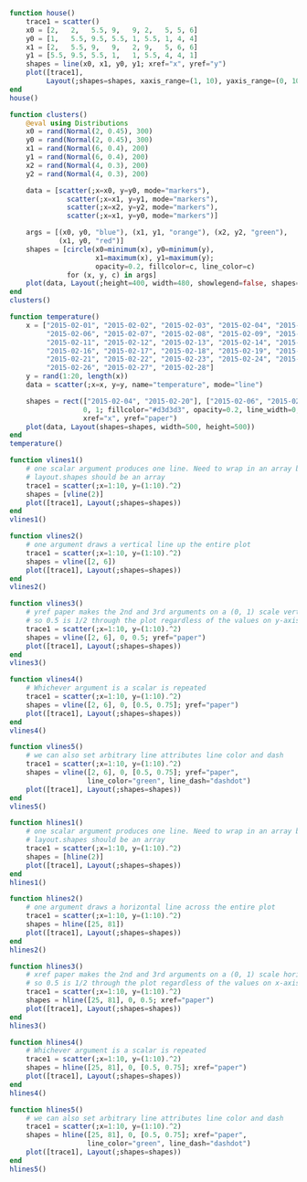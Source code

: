 ```julia
function house()
    trace1 = scatter()
    x0 = [2,   2,   5.5, 9,   9, 2,   5, 5, 6]
    y0 = [1,   5.5, 9.5, 5.5, 1, 5.5, 1, 4, 4]
    x1 = [2,   5.5, 9,   9,   2, 9,   5, 6, 6]
    y1 = [5.5, 9.5, 5.5, 1,   1, 5.5, 4, 4, 1]
    shapes = line(x0, x1, y0, y1; xref="x", yref="y")
    plot([trace1],
         Layout(;shapes=shapes, xaxis_range=(1, 10), yaxis_range=(0, 10)))
end
house()
```


<div id="f701015b-0644-463d-b934-a4685a02ba93"></div>

<script>
   thediv = document.getElementById('f701015b-0644-463d-b934-a4685a02ba93');
var data = [{}]
var layout = {"yaxis":{"range":[0,10]},"xaxis":{"range":[1,10]},"margin":{"r":50,"l":50,"b":50,"t":60},"shapes":[{"type":"line","x0":2.0,"x1":2.0,"y0":1.0,"xref":"x","y1":5.5,"yref":"y"},{"type":"line","x0":2.0,"x1":5.5,"y0":5.5,"xref":"x","y1":9.5,"yref":"y"},{"type":"line","x0":5.5,"x1":9.0,"y0":9.5,"xref":"x","y1":5.5,"yref":"y"},{"type":"line","x0":9.0,"x1":9.0,"y0":5.5,"xref":"x","y1":1.0,"yref":"y"},{"type":"line","x0":9.0,"x1":2.0,"y0":1.0,"xref":"x","y1":1.0,"yref":"y"},{"type":"line","x0":2.0,"x1":9.0,"y0":5.5,"xref":"x","y1":5.5,"yref":"y"},{"type":"line","x0":5.0,"x1":5.0,"y0":1.0,"xref":"x","y1":4.0,"yref":"y"},{"type":"line","x0":5.0,"x1":6.0,"y0":4.0,"xref":"x","y1":4.0,"yref":"y"},{"type":"line","x0":6.0,"x1":6.0,"y0":4.0,"xref":"x","y1":1.0,"yref":"y"}]}

Plotly.plot(thediv, data,  layout, {showLink: false});

 </script>



```julia
function clusters()
    @eval using Distributions
    x0 = rand(Normal(2, 0.45), 300)
    y0 = rand(Normal(2, 0.45), 300)
    x1 = rand(Normal(6, 0.4), 200)
    y1 = rand(Normal(6, 0.4), 200)
    x2 = rand(Normal(4, 0.3), 200)
    y2 = rand(Normal(4, 0.3), 200)

    data = [scatter(;x=x0, y=y0, mode="markers"),
              scatter(;x=x1, y=y1, mode="markers"),
              scatter(;x=x2, y=y2, mode="markers"),
              scatter(;x=x1, y=y0, mode="markers")]

    args = [(x0, y0, "blue"), (x1, y1, "orange"), (x2, y2, "green"),
            (x1, y0, "red")]
    shapes = [circle(x0=minimum(x), y0=minimum(y),
                     x1=maximum(x), y1=maximum(y);
                     opacity=0.2, fillcolor=c, line_color=c)
              for (x, y, c) in args]
    plot(data, Layout(;height=400, width=480, showlegend=false, shapes=shapes))
end
clusters()
```


<div id="8c1ca5e1-6e84-4fe7-8e46-0953d145896d"></div>

<script>
   thediv = document.getElementById('8c1ca5e1-6e84-4fe7-8e46-0953d145896d');
var data = [{"type":"scatter","y":[1.5648914904105031,2.6798161407508547,1.679496056133261,1.850851955544841,2.3700998160472517,2.0560272472076853,2.9487694488969476,2.069404533122747,0.835388582887747,1.6403312418770712,1.6422291301455805,1.6464763148462058,2.699898103979473,2.183229792318996,2.176407203354311,1.30685546907831,1.634329808873379,1.2872907287938113,1.1481071504890643,2.577772144828285,2.178629857874903,2.1155413084514576,2.0232021388658663,2.7161837678075846,2.275786417884681,2.0863373927055484,3.048616899661292,2.2468861769477804,2.6456639213857027,2.5630917409889777,2.0741581464671253,2.6161239247041204,2.1958687323103967,2.3330679098439195,2.0973671892389083,2.5028814289977,1.8722167780939207,2.2330609464810682,1.412501759308712,2.3520462029036175,1.6050805965750228,1.4651628310270475,2.038655955857303,2.8633012274243557,1.9356892444151608,2.9509482012837025,1.8954514141888463,2.698230737359721,1.9647006273892689,1.635458455020589,1.5076696426192058,1.795959823992841,1.6373728336928053,1.8813741616643733,2.313235643459089,1.998242106492167,1.886790558874072,1.88563231223505,2.339999369746884,2.107442152204644,1.3174548787109321,2.2475861396143646,2.056443055237991,1.9955722276687875,0.9665051833555989,1.808773158610438,1.9826305754992155,2.6464196620178226,2.424432010911713,0.9351437118079051,1.6783315591956094,2.1967484168663822,1.9515486801870159,1.932898170067715,2.1140652452802517,1.965763292651022,1.8209704062193142,2.091038253990228,2.083601263852954,1.26790440019888,1.8565917259179763,1.8538613554413286,2.130788484426276,1.7519142581590232,2.3498712816504206,2.264133709048789,1.605659558021787,0.8304913392094893,1.5217621495585476,1.6969720276661584,2.5428045419426195,1.8123110321021634,1.7983753324122689,1.1005916685597419,1.3987051277615552,1.9633596655542715,2.084517660946448,1.5926411346433595,1.7687611280775926,3.0204464328689884,2.587047404705564,2.7694677342965996,2.164056272733783,1.78734478159718,1.9551728779591013,2.653738242515195,2.257540031619014,2.234322787178314,2.1312411785743697,1.8635068503031262,1.8358819270764044,2.364968977722032,2.4567116398493805,1.98091488815553,1.1188038759449066,2.028820565846766,1.6795025591822874,2.0477265003705507,1.857715763162421,1.8245480293864265,1.8578633099417088,1.3006352674213342,1.5852652422876223,1.7028607429766842,2.815311748264479,2.269917917914794,2.2486856088753204,2.1276315414596016,1.078751377399592,1.6388860689334226,1.9378613532403655,2.5044277777156903,1.9154611149551546,3.0368572085298826,2.2373744375436866,2.244291540906211,2.1318871554091112,2.7695673142891875,1.9712371654533363,2.269491470760451,2.3535773893087018,0.3352724589912526,2.4682444801611814,1.1545388759619706,2.034555912414791,1.414081710592596,2.2592009254652705,2.413816802114752,2.0289788232267476,2.2629390233665587,1.2627707091283382,2.291917348478483,1.5980331824879286,2.6110122564680065,2.395987549787348,2.050561907223483,2.1007174315101382,1.5040998585323557,2.125707215439961,1.8209647744010915,1.4524199046035144,2.306790464353436,2.2214234271781654,2.0773864564392857,3.1149011324918723,1.8938249242879808,2.517892646635521,1.930279870684803,1.4981062803347558,2.21962767589843,2.53206168767068,2.098935226128353,1.3071838134429368,1.1598841891138854,2.0435491941906117,1.7801285604675658,2.1185786930722985,2.0149821807316766,1.576582573200584,1.9510559682064266,2.7476761037531037,1.904332828751687,2.2123556349743594,2.3176686969770186,2.4943491736459382,2.4339540905406043,2.522028483806207,1.7737445987554838,2.5183608973894804,1.684533798817741,2.0671838336249766,1.9575011402676394,1.816582607388695,1.8830815231235765,1.557154737154773,2.7056486952975254,2.3062423675381996,1.9878610557481056,2.0488946886767425,2.0776972166238243,1.6628220603113162,2.2761006678431115,1.2412224731065438,1.8906747489034472,1.8234467012425308,2.3106885855174055,1.507377126928953,2.497927501205445,2.1186602121758398,1.2666968300078167,2.4931599087383334,1.6343421526058748,3.0269134316265762,2.7134033270639693,2.761828850981323,2.1662081196962553,2.189193679985962,1.767408219431888,2.947581562091404,0.8191979080640568,1.7344781434724674,2.2104838166142287,2.0713293344551036,2.4050880857055117,2.848072781064036,1.9904690251481394,1.3384853083460038,2.210511978413333,1.6675983817363387,2.2048048628206867,2.292750082394733,1.7236184753168025,0.9341427637035462,2.4896712252451283,2.659900510559086,2.185304513493971,2.4030040506493187,1.5028938172215873,2.266553517497669,2.305160309426461,2.2380911076756504,1.758814201342127,1.9051690087913133,2.7516820264479414,1.360578013440608,2.35390832162763,1.4806602798026245,2.898674474537431,2.6304158101368253,1.6903176515720006,1.144419032502563,1.4402909919072178,2.4322006977713997,1.9371308299510477,1.7435872410169766,2.017870498995778,1.4310429993515041,2.2508958856982946,1.2385479912428243,1.5944373778297716,1.7010570879594504,2.1997959709819295,1.8920438347077542,1.9376576377411086,2.634866728084792,2.284873381913898,2.872439211875407,1.9187384467368183,2.486480115026499,1.7744728854933234,2.5172751961886948,2.152657389462678,2.2654995567846647,1.2854541440934915,2.2316909567861454,1.7281548495560117,1.8187831548892317,1.6006913171968782,1.9304108630636951,1.818916177458467,1.4958227740115468,2.029873557100583,2.0232110786304953,2.4957241756003525,1.479496931689521,2.529081382262831,2.180638112397781,2.509807607814705,2.327500477802464,2.374501358374129,1.9816460669342886,1.1768386455148399,2.360089311834648,1.0372925162544515,2.1518376497019074,2.755694328612944,2.33046174867928,1.5726491554118534,3.1340934394016147,1.9922763333369637],"x":[2.170302414417606,2.0743105422440795,1.5609465215040832,1.4956055888091604,1.371198470903676,1.8760771399912948,2.0229740301068007,2.011067165520036,2.5600942371293005,1.6821021192667,2.0972683905721485,1.7536740718356048,1.3410910692230047,1.7776880660999868,1.7133715871337822,1.430587082350815,1.79754103939317,2.190726794130706,1.4889661800790661,2.775067625318267,2.9282438078328665,1.3845028685290721,1.9437881984565757,2.4079183312146277,1.7420434942428078,1.91539560193163,1.4996055071532404,1.9361614215511485,2.1686585193507155,0.765279261507462,1.2640512117996952,2.1714739462210892,2.359630377599278,1.8233085811877234,1.6277453487584947,2.0178222915967168,1.9529535941120655,2.3945342407162453,2.099574847455417,1.344078147462209,2.0362830575609987,1.5905125304521244,1.951594370344186,2.4542641762635005,2.171678070509113,1.8900427172573036,2.4048407892767036,1.3332312235066892,2.106199393348604,1.8538220597896606,1.7851373662730163,1.6601818299982605,2.542440241542038,2.471107805647555,1.5053198899036722,2.9291460114217815,2.145681514249821,2.690747402866178,2.187028201937854,2.3602453925744045,2.04982535505246,1.610292651774215,1.9970396180720638,1.8967046066627415,1.7532334012685797,1.938793703946554,1.693000238703125,1.8412538548169004,2.4123753669674226,2.137215157367682,2.6166595849038834,2.5423832551606793,2.8458395242967693,2.225190657430841,2.0219119545167015,1.8444981289607607,2.532463428426998,2.160780116457129,2.0787466401014583,2.506141141672369,1.7512060076039522,2.217227269332728,2.8726930974602007,2.192094073383845,2.363335196913192,1.3190262379402984,1.3900721088251076,1.7643738281336134,1.9285663246849187,2.150085966398256,2.1806811531886594,1.414011102539102,2.067537411276244,2.0228724185327422,2.1439113760394632,1.6851112363101706,2.664990418922724,1.7141958205494798,2.2190499654944547,2.3150625480102978,2.187757877118963,2.1335339491705443,2.033872129340018,1.4150947337557072,2.640007120186496,1.6126751728705735,1.6780341337618832,1.6238879995057975,1.0796309876273598,2.3936356400194168,2.152966872250002,2.183959261697548,1.9683884452928604,1.886964260172812,3.259996438072818,2.9210756281621366,2.2036382300782233,1.9752823978554777,2.102549932012594,2.6791840289548623,2.3992599323388832,1.870800980807024,2.228214085496147,1.6420618359037786,1.2381088375937217,2.49504458397795,2.3143398093255225,1.827763873243586,2.8296051140919465,2.0227013775649216,2.466875471296783,2.6327797107212163,2.4835749631953905,2.2338978630628405,2.2444734543377485,2.1771519598474063,2.071503236079679,2.4083796395810526,1.4556382523517115,2.3620382074514454,1.9037850452108682,1.7161939788017064,2.097936258316989,2.2376287192777995,1.5716487501150795,1.468543291094433,2.6048181710773872,1.1912812289802615,1.5612652060339325,1.5656694209634434,2.515318393592441,1.8126940297386693,2.745324999404387,1.449258497477378,1.9088978914482897,1.3941057134538615,1.8616761815727565,2.1459889490630997,2.271124655483343,1.7400000330317384,2.406831690381494,2.7707009000869975,2.7497981044607256,1.9126108017437708,2.1096392646344224,2.4519172456759897,1.832469357793853,2.600596331742818,1.9608668467625365,2.1157937407204708,2.96354679875059,0.9302595447500404,2.47007722449758,2.931047758621035,2.253004616968296,1.7045339014574181,3.189165268446319,2.097392218939161,1.9842192795961329,2.1955898168383245,1.3548831374496215,1.5263287395800773,2.3870707326820204,1.6499887779868052,2.32816840388484,2.994421386626043,2.8281869602394663,2.0477945646425018,2.3246479684736836,2.0723331021121236,2.318822097961946,1.2085807518257958,1.821672610800133,2.0924803763305784,1.540416563974289,2.194982631914447,1.578622999069371,2.4128384206587654,0.7509157808061924,1.2315205047462623,2.2184769416754895,2.343973920497164,1.4000593871796654,1.942743550542015,1.7582395154593178,1.6326384119766815,1.7100428667577627,2.148903890806422,1.534083367941091,2.313465926814892,1.8250812870692292,1.5924413688063155,1.7017584655336604,1.714499509105595,2.4650809522054358,2.061723344346764,2.118716755043999,0.9139289648133855,2.1776619014358105,2.197205373368116,2.0051517960454253,2.1383103360493574,1.8884761295949803,2.559532214959394,2.190345047842024,1.816489128884004,1.4970054328808295,2.5359840011813963,1.814997565256863,1.772446821436498,1.6767028385236231,1.841859790970984,2.299226524143501,1.9407054992194088,2.0493283259062833,2.2550992159065886,1.905569457217027,2.3798809842575865,1.5323880239547618,1.6396872130211118,2.260431728225386,2.1921107222736356,2.438055394697304,1.736296074410521,1.662447440868675,1.2663560752093295,1.225344237233391,2.3310011773733175,1.7716452679509767,2.1837006754870085,2.218217051792446,1.3192453171671708,1.9919045142873715,2.1868193213297253,1.582926038177335,2.697849113434857,2.73954486028191,1.5622151165284934,2.3687965047198962,1.3213542965589813,2.1732835274217055,1.5368247074058838,2.151863766167892,2.281068637846921,2.3225156228371757,1.4749802372325374,1.6972450816780145,2.232297282380386,1.8257713079873434,1.9680264223155677,2.3510734301652314,1.5619489749568127,1.9875776729613714,2.758971360130227,2.50611136398324,1.8542630107561402,1.419219917750735,2.6575022351460302,1.4864382922307788,2.3665649004320515,1.728052955173827,2.006396084161658,2.171730576936596,2.082971730358851,2.1019509277753703,2.3864361978194144,1.8722578639872678,2.0632599529414506,2.198504737991789,1.7169915220175525,1.8814214118642323,1.8412471541167297,2.315180830497807,1.0503586883218263,2.064344268287505,2.326748641092066,2.87376061073729,1.440053413725773,1.9605607559708307,2.09690368853445],"mode":"markers"},{"type":"scatter","y":[6.2532615997943095,5.748521769734496,6.2275135913049855,6.022886015114416,5.074696940507102,6.471462983067493,5.115196899557198,5.854340708491147,5.661132867976554,6.409350340643099,5.552180026592539,6.2427787658053635,5.7035101260196885,6.240375958857783,5.959800116838989,5.5489471494369225,6.124716131292506,6.197087456570541,6.423472958054147,5.7472130961580685,5.871650267877723,5.698140176344623,6.249702196691891,5.820350598785503,5.761773981731482,5.746764204361404,5.67734009959179,6.426406161727806,5.676686933998404,6.828409889899806,6.017033023099327,5.830097328804382,5.904845833260458,6.037477047994974,6.476925880768461,5.9197517948448715,5.896312636091,5.327169710046211,6.264576645782962,5.850203434695827,6.288740642741575,6.280520736075813,6.0221591253560325,6.298035432651453,6.096667523526582,5.94160241488238,5.884093561541084,6.1019590242845645,5.913082923477387,6.483681417597421,6.067535902785343,6.422389708903543,5.734791605599847,6.201888039880946,5.984405960944016,5.770022846337646,5.941711599166197,5.634329120907983,5.9028270270984615,6.250488283785486,5.815302938717261,6.614036674047626,5.828882222304477,6.62123069163859,6.337590084612956,5.612845810424563,6.4249144723513965,5.874578566446636,5.727704847718777,5.636634344914243,5.596982547853559,6.304050994108629,5.866906403558272,5.598933059215127,5.157921756049038,5.941123503786653,6.140878020241643,6.108901939849178,5.584315633626047,5.212168078701577,5.80580664245025,6.1845390321868825,5.212126542435372,6.15740814929853,5.998755500783042,6.089553128939676,5.8987741181587445,6.387188194487649,5.709397315561601,6.2204574295361335,5.654074096041969,5.412837135908714,5.521110167872306,5.751025389857466,6.13318880604744,5.996136268824217,5.665306861607509,6.209235942940295,6.08430075274864,5.501473063743397,5.688215444713372,5.969738849629474,5.746857124093455,5.362495124356078,6.212289282905769,5.663988891320908,5.791956915302992,5.990795447276567,5.916919212236705,6.055387388851068,6.185971511040388,5.686664963822532,5.957404178466047,6.571665008228307,5.74648392017006,6.12083506304143,6.392235646481924,6.354882816458781,6.272955597719108,6.713119774909237,5.875469659637724,6.011788252651048,5.598383111905883,5.149172454407391,5.837884642213945,5.041439306071211,5.989832300401955,5.659492613780489,5.801137416226259,7.00589145679094,6.2518981586232965,5.473525187503983,5.495348246720949,5.563084984175255,5.864208385041063,6.224990826659392,5.368865742417266,5.249624526550272,5.945187214275615,5.8990990863333765,6.3390761058682665,5.781095401351882,6.264848503939494,6.243095173007132,6.457421367788878,6.065608848793394,5.439123213353822,6.0130832591084395,5.672983141026875,6.488702585553407,6.509089707705816,6.120391689568515,5.888658641438479,5.902814524474885,6.230493231101114,5.954477820468408,5.5806480093060875,5.820447916053551,6.05132656033476,6.015585694806217,6.2884143890150535,6.043542153590381,6.382970305531594,6.162709773780826,6.019259064075006,6.346955058513311,5.813716472919387,6.081754547657246,5.352176228989183,6.024930041798364,6.091336795916363,5.904411979990248,6.48255135712879,6.2637475251917945,5.2089145090441225,5.366159052625415,6.773034034671138,6.247169086792027,5.9336518422001925,5.479679785259853,6.659342950126783,6.242803105718626,6.120788088182537,5.898373907513243,5.497855515081012,6.0967273926423395,5.629998452467992,5.59218614502677,6.0599891676182285,5.659102170909261,6.281290382393733,6.5233661120981665,6.118562611673414,6.402325332750967,6.080794470107173,6.019183373209773,5.863996916595012,6.311013000308883,5.371544237596556,5.24898340384067],"x":[6.343593092811026,6.340964958962657,5.424645088555177,6.372606114368419,6.0272081553831525,6.314996993062666,6.324682493656463,5.971760788158452,5.9554448839646446,6.193423904766308,5.5443699571720355,6.382807914706431,5.9582651124171555,6.113652709880177,6.36577774534392,5.3939425106887064,6.177560505645534,5.834191716067045,6.617210308666796,6.732930125713193,6.44823501732913,6.235499024081267,6.487237332708798,5.125738549782883,5.621588929475182,5.348864240738223,6.40654781969986,6.7810804505043,6.1854866817966565,6.860828198762422,5.997230244463934,6.290729273018785,5.714433891020501,6.714178406661642,5.943670572757992,6.469080976742788,5.3868205466849,6.307527853114753,6.479607225662368,5.773986590691713,6.292667358235783,6.463389557152073,5.8812215886090495,6.142239676118344,6.096039798792435,6.6684746411046945,5.964781901427769,5.611930663957945,6.551011601458134,5.704928627676686,5.671616104477201,5.604310799820187,6.9261043923381695,6.080236298123339,6.166110419856709,5.788484138831502,6.387023065597249,6.508007301520879,6.192974298259167,5.7742791466791115,5.756891119465412,5.591895190447898,5.408267841336264,6.116586204549704,6.058011075941703,5.423403490206553,5.476716273721376,5.457478009657317,6.312997117513805,6.424056752264574,6.2340503923509,5.96636710546918,6.181887810547989,6.142192507326346,5.950785938372494,5.9413653824377795,5.996402357634716,5.914425754599913,6.747577815828214,6.164822593112371,6.050133548218822,6.5126589075488415,6.017476737761664,5.832732644900252,6.181333450382947,6.163746309538078,5.784005013389577,5.332074781518377,5.764345230494586,5.8175186025524495,5.799562334747672,5.9666318998697765,5.678236010251841,6.283933843360738,5.326163184035916,6.185674023491186,5.709824982652978,5.513787469473868,5.306861452334233,5.327106694552061,5.847343316974065,6.343482614972282,5.829868995941333,5.723362534383441,6.32850881473903,5.967518957745881,6.2107798284851246,5.664259265633522,6.600562278718043,5.699951116950829,6.244036570273426,5.957305326966132,6.23777270015991,5.099314926923521,6.570392891521773,5.967738575982096,6.027278935725092,5.81447932918948,5.555336591201954,6.230922969789145,6.142854015888865,6.025621764130934,6.2776680013683634,6.184403230024325,6.007068859267305,6.886816144702203,5.4032246280345655,5.6429769519796205,5.982254891092295,5.424614528123819,6.033712279090896,5.512783186932781,5.737006726711734,6.17643125790799,5.164373992011142,6.448340741660498,5.688675222251982,6.058352172103159,6.197990133826669,6.374997227887153,6.2058457827329745,6.022452838349662,6.724487293138464,5.898398851243301,5.120261596040933,6.430371660021887,6.798428240774794,6.2409664186543825,5.670304625157695,5.781643779425712,5.642130379724657,6.081992613495666,5.634174847591471,5.781023403700794,5.653743065849376,6.8420888524673344,6.797326892788133,6.185146282564758,5.864003316546263,5.553436555291339,5.151713339283531,5.9944865284837485,5.74858454897308,5.016088108546105,6.598991615544676,5.657382817970656,6.477710325294948,5.854133466988981,6.134939603654442,5.877260715049994,6.321439954066081,5.191874531757798,6.632210432266902,6.299531055314366,6.4305589516831,6.32082901178017,6.5284698880992265,7.6056887020878925,5.933736882163843,6.074397999504689,6.2636240867012924,6.454855732638542,6.092390102828758,5.8458017629555314,6.03705172327376,6.018977232242179,5.7438934850095675,5.9111567066961825,6.158988577297711,6.00643613589786,6.728785067464662,5.450699856916925,5.449789365926177,6.065055113785829,6.134804134899613,5.6092488383741,5.387747337399775,5.2177695615969295,5.913807275582937,5.439245805959144],"mode":"markers"},{"type":"scatter","y":[3.531842370640971,4.363415570016804,3.493715724456088,4.0446169599461665,3.8618767991703793,3.95778599173759,3.7165811104916604,3.628076502754832,4.558132579747048,4.28252219418792,3.5048570605072986,4.1042922921115155,3.7493329185694213,3.681291502839116,3.5701890198548316,3.3414915648364474,4.146810548124772,4.380326911856112,3.660475308614506,4.111244512802851,4.142840910008666,3.979774921469106,4.204019948206555,3.780851456978818,4.5349681043669285,3.62627285561881,4.466941196010101,3.9875496959648404,3.860928282811642,3.970038950920293,4.657393607097761,4.087366373645925,4.184910712123589,4.007111265865249,4.15921002756645,4.041218939789632,3.9251935856029174,3.8181295501216654,3.77290749320399,3.94829560029765,4.081401499147013,3.9239918100054636,4.057316399427328,4.489580656192218,4.471402814202326,3.9815399230297404,4.398483772624011,4.2006051785122125,4.215577851485345,4.600830302568351,4.098594864743826,4.250404811947216,4.009564234550465,3.9876396160646084,3.688444925032818,4.421428487069585,3.7263335597255325,4.359890915001379,3.8499812441988746,3.7804293770175206,4.107102114077059,3.9420298994735816,4.514144544973732,4.009100990478027,4.094634628557754,3.5391590023571853,3.9063165204740664,3.667485999402418,4.632705912914998,4.295608183967615,4.284375800965991,4.558884463143436,4.164805769902692,3.8829429393677066,4.1896338629346,3.9566223295988046,4.123927588622013,4.221433923573751,3.735546773167416,4.156291038424554,4.572196760092519,4.612118508561226,4.001927589921308,3.807103273816221,3.9893297077293823,3.7740073159635155,4.463260836321393,4.158867956665244,4.180665642904873,3.673823976756536,3.6887725959452884,4.089248479572872,4.126625378158885,4.297384707633185,3.9774689276300403,4.272871980247427,4.033413097457987,3.504379691254701,4.028639387375525,3.912756784053068,3.838157324569457,3.943868002314998,3.9268381350664043,3.5444824519494462,4.35584592305876,4.307985176484366,3.763405843376626,4.217351041978888,4.234761676378898,4.580080248251692,3.95895158286154,3.8799566156916234,3.975921122574113,4.309166165618713,3.816067482814937,3.7656242873594725,4.258966759102318,4.531071587316553,3.972430926118328,3.654289243024352,4.019196221309128,3.9898682559344687,3.9658211571099082,4.113965039699648,3.50250057366143,3.9661364607845497,4.128403765422587,4.205791906645838,4.050486226678944,3.8230282344233766,4.069014810870949,3.6941118029466185,3.999070504263944,3.8952101973588418,3.9968053415615348,4.032791288200971,4.63967679853926,4.406528129340469,3.4519968395172507,4.297571707161672,3.839939351861856,4.780002690852507,4.271857296030155,3.8691760769495787,3.9327341413972907,4.034899811730316,3.6113650924027705,4.079689624990144,4.606225798959523,3.7529615823213915,4.151144779876792,3.795027727038973,3.564022669930142,3.4373364355222615,3.879859311197692,3.9108049172178716,3.835068354769789,4.0521221112899894,4.176406410773588,3.8745485667126123,3.7415619891123506,3.8837847696621064,4.302417126329306,4.4739844505682616,3.8926563571227217,4.202507384533102,3.9727300220119175,4.267376160254141,4.018085101389267,4.089515223485514,3.8981739431029254,3.681690096274185,4.08146413594208,4.155767351999253,3.9709809567434475,3.4714910537526893,3.9666035964280657,4.412132633893091,3.78019052587167,4.096131404336248,4.4180920223865945,4.15527913616159,4.038330700917046,3.8266056907281274,4.0747678342242715,4.086064403623018,3.7348983599239736,3.293981287763023,3.8141430918948362,3.9175223976861684,4.4101141547546945,4.653911384178608,4.002790065071229,3.9608344142704515,4.363094167538777,3.658763468180643,3.83144363788905,4.094772654926241,3.92480003808865,4.087773410223435],"x":[3.800030516936085,4.024120112142778,4.191329579706003,3.8296923297073153,3.7082895226151464,4.04804557260677,3.839172425929557,4.582850647164266,3.7679387935371427,3.953081188991634,3.663856860215788,3.7935674796717094,3.8833447176253526,4.112881465404522,4.166425803841812,4.2675433261509665,3.5156958663800557,3.431060746369059,3.3674959939766205,3.7690463240655423,4.031456695231033,4.215124409187633,4.647297135576469,3.7714590292647427,3.9006804946423186,4.110630593127673,3.8609614831581287,4.4563809148734705,4.162724210581479,3.764059484488271,3.91977112337375,3.7853033453088325,4.494847881716997,3.5658316430931225,4.05549950477111,3.9690026905170663,3.790404546310028,4.248088694012493,3.839118761576377,3.738809476354234,4.31191358833061,4.026644608927581,3.634590618248998,3.9133288210949333,3.4504769190272664,4.03109091740174,4.03510639074119,3.9929290292468638,3.9655398276752085,3.981011599250354,3.766448142233199,4.100821740690426,4.109900789198016,3.814101733588226,3.6433230025630188,3.852217430320907,4.596645659602007,3.7302614332844617,4.364007579173096,3.4311733454081366,3.3312737792395435,4.320722614487342,4.217149132004951,4.012883892578312,4.137731267702541,3.4965307934304968,3.957080284577547,3.949947838560042,4.388977417199405,4.010889549390689,3.9777263867308266,3.8980530901275,3.9807234682870876,3.8372926409992734,4.454006832621039,3.9692343820315754,4.056567903172723,3.9597314008924154,3.586207821533893,3.825622778721815,3.9089984469651005,3.285156917298185,4.666904256978629,3.64191741414622,3.716853282029113,4.021209820785073,4.041801055305721,3.6079146565453284,3.759492138799949,4.1111331187181674,3.765762069770382,3.7665674848087223,3.9944845797880415,4.035716474184787,4.083453886665607,4.235206429826329,3.410934776617136,4.187030321163441,3.6801978086102474,4.2930638293097045,4.122291625553144,3.7352872407790563,4.186863467130056,3.5783563530076714,4.277855920787304,4.107631875187436,3.9817179653277206,4.00897670229373,3.931846595190273,3.6037173364691077,4.045428217214021,3.7612583960999313,3.970848276262064,3.701411843277619,3.8882646572019817,3.7513172758455813,3.8333365368094987,3.699018462960405,4.138430380208083,4.235251732864629,3.893475842948384,3.966056321382141,4.028320706223059,3.970283428159935,3.720290567273319,3.878036704853797,4.298987015735605,3.6263633716047545,3.927586000070198,4.180475082933961,4.367618920154089,3.222778556969692,3.8975405242770877,3.6550990021271272,3.9525169403917766,3.6144691473552326,3.6113928637662758,4.22971889417077,4.418088179383196,4.257511521677592,3.6434288122404643,3.975099385447217,3.8387888025917256,4.074590179712647,4.059351648684977,4.021349429287311,4.0236620669766285,4.600142173264599,3.7014453393455478,4.139803005914805,4.019270157867991,4.44808156890163,4.238660677369665,4.215382288327129,3.893899675503771,3.8080209633452706,3.230812425198062,4.397548965872863,4.337984643274254,4.683214174268414,3.700449806207478,4.356951630096548,3.728420999904267,4.331680415404291,4.037387142505013,4.134866098865503,3.8504367837034303,3.44065801886774,4.224820173958048,3.845389143320413,4.010718536658046,4.076723166974511,4.287760263009746,3.150686429260176,4.204848300128519,3.890213059241657,3.89443462186861,4.41776994101764,3.672113065777836,3.8312679660926037,4.015900424616645,4.064549259712694,3.8093793645735174,3.7211834114253612,3.117877045583467,4.196263119905304,4.390307596554858,3.8615365149590914,3.6893336644094314,3.625492629104203,3.962286310859209,4.008961214917189,4.049108456628742,3.8464443702893103,4.365598486294148,4.1966443465354315,3.7741980658875445,3.8783091647809416,4.058174600310199,4.173165416008284],"mode":"markers"},{"type":"scatter","y":[1.5648914904105031,2.6798161407508547,1.679496056133261,1.850851955544841,2.3700998160472517,2.0560272472076853,2.9487694488969476,2.069404533122747,0.835388582887747,1.6403312418770712,1.6422291301455805,1.6464763148462058,2.699898103979473,2.183229792318996,2.176407203354311,1.30685546907831,1.634329808873379,1.2872907287938113,1.1481071504890643,2.577772144828285,2.178629857874903,2.1155413084514576,2.0232021388658663,2.7161837678075846,2.275786417884681,2.0863373927055484,3.048616899661292,2.2468861769477804,2.6456639213857027,2.5630917409889777,2.0741581464671253,2.6161239247041204,2.1958687323103967,2.3330679098439195,2.0973671892389083,2.5028814289977,1.8722167780939207,2.2330609464810682,1.412501759308712,2.3520462029036175,1.6050805965750228,1.4651628310270475,2.038655955857303,2.8633012274243557,1.9356892444151608,2.9509482012837025,1.8954514141888463,2.698230737359721,1.9647006273892689,1.635458455020589,1.5076696426192058,1.795959823992841,1.6373728336928053,1.8813741616643733,2.313235643459089,1.998242106492167,1.886790558874072,1.88563231223505,2.339999369746884,2.107442152204644,1.3174548787109321,2.2475861396143646,2.056443055237991,1.9955722276687875,0.9665051833555989,1.808773158610438,1.9826305754992155,2.6464196620178226,2.424432010911713,0.9351437118079051,1.6783315591956094,2.1967484168663822,1.9515486801870159,1.932898170067715,2.1140652452802517,1.965763292651022,1.8209704062193142,2.091038253990228,2.083601263852954,1.26790440019888,1.8565917259179763,1.8538613554413286,2.130788484426276,1.7519142581590232,2.3498712816504206,2.264133709048789,1.605659558021787,0.8304913392094893,1.5217621495585476,1.6969720276661584,2.5428045419426195,1.8123110321021634,1.7983753324122689,1.1005916685597419,1.3987051277615552,1.9633596655542715,2.084517660946448,1.5926411346433595,1.7687611280775926,3.0204464328689884,2.587047404705564,2.7694677342965996,2.164056272733783,1.78734478159718,1.9551728779591013,2.653738242515195,2.257540031619014,2.234322787178314,2.1312411785743697,1.8635068503031262,1.8358819270764044,2.364968977722032,2.4567116398493805,1.98091488815553,1.1188038759449066,2.028820565846766,1.6795025591822874,2.0477265003705507,1.857715763162421,1.8245480293864265,1.8578633099417088,1.3006352674213342,1.5852652422876223,1.7028607429766842,2.815311748264479,2.269917917914794,2.2486856088753204,2.1276315414596016,1.078751377399592,1.6388860689334226,1.9378613532403655,2.5044277777156903,1.9154611149551546,3.0368572085298826,2.2373744375436866,2.244291540906211,2.1318871554091112,2.7695673142891875,1.9712371654533363,2.269491470760451,2.3535773893087018,0.3352724589912526,2.4682444801611814,1.1545388759619706,2.034555912414791,1.414081710592596,2.2592009254652705,2.413816802114752,2.0289788232267476,2.2629390233665587,1.2627707091283382,2.291917348478483,1.5980331824879286,2.6110122564680065,2.395987549787348,2.050561907223483,2.1007174315101382,1.5040998585323557,2.125707215439961,1.8209647744010915,1.4524199046035144,2.306790464353436,2.2214234271781654,2.0773864564392857,3.1149011324918723,1.8938249242879808,2.517892646635521,1.930279870684803,1.4981062803347558,2.21962767589843,2.53206168767068,2.098935226128353,1.3071838134429368,1.1598841891138854,2.0435491941906117,1.7801285604675658,2.1185786930722985,2.0149821807316766,1.576582573200584,1.9510559682064266,2.7476761037531037,1.904332828751687,2.2123556349743594,2.3176686969770186,2.4943491736459382,2.4339540905406043,2.522028483806207,1.7737445987554838,2.5183608973894804,1.684533798817741,2.0671838336249766,1.9575011402676394,1.816582607388695,1.8830815231235765,1.557154737154773,2.7056486952975254,2.3062423675381996,1.9878610557481056,2.0488946886767425,2.0776972166238243,1.6628220603113162,2.2761006678431115,1.2412224731065438,1.8906747489034472,1.8234467012425308,2.3106885855174055,1.507377126928953,2.497927501205445,2.1186602121758398,1.2666968300078167,2.4931599087383334,1.6343421526058748,3.0269134316265762,2.7134033270639693,2.761828850981323,2.1662081196962553,2.189193679985962,1.767408219431888,2.947581562091404,0.8191979080640568,1.7344781434724674,2.2104838166142287,2.0713293344551036,2.4050880857055117,2.848072781064036,1.9904690251481394,1.3384853083460038,2.210511978413333,1.6675983817363387,2.2048048628206867,2.292750082394733,1.7236184753168025,0.9341427637035462,2.4896712252451283,2.659900510559086,2.185304513493971,2.4030040506493187,1.5028938172215873,2.266553517497669,2.305160309426461,2.2380911076756504,1.758814201342127,1.9051690087913133,2.7516820264479414,1.360578013440608,2.35390832162763,1.4806602798026245,2.898674474537431,2.6304158101368253,1.6903176515720006,1.144419032502563,1.4402909919072178,2.4322006977713997,1.9371308299510477,1.7435872410169766,2.017870498995778,1.4310429993515041,2.2508958856982946,1.2385479912428243,1.5944373778297716,1.7010570879594504,2.1997959709819295,1.8920438347077542,1.9376576377411086,2.634866728084792,2.284873381913898,2.872439211875407,1.9187384467368183,2.486480115026499,1.7744728854933234,2.5172751961886948,2.152657389462678,2.2654995567846647,1.2854541440934915,2.2316909567861454,1.7281548495560117,1.8187831548892317,1.6006913171968782,1.9304108630636951,1.818916177458467,1.4958227740115468,2.029873557100583,2.0232110786304953,2.4957241756003525,1.479496931689521,2.529081382262831,2.180638112397781,2.509807607814705,2.327500477802464,2.374501358374129,1.9816460669342886,1.1768386455148399,2.360089311834648,1.0372925162544515,2.1518376497019074,2.755694328612944,2.33046174867928,1.5726491554118534,3.1340934394016147,1.9922763333369637],"x":[6.343593092811026,6.340964958962657,5.424645088555177,6.372606114368419,6.0272081553831525,6.314996993062666,6.324682493656463,5.971760788158452,5.9554448839646446,6.193423904766308,5.5443699571720355,6.382807914706431,5.9582651124171555,6.113652709880177,6.36577774534392,5.3939425106887064,6.177560505645534,5.834191716067045,6.617210308666796,6.732930125713193,6.44823501732913,6.235499024081267,6.487237332708798,5.125738549782883,5.621588929475182,5.348864240738223,6.40654781969986,6.7810804505043,6.1854866817966565,6.860828198762422,5.997230244463934,6.290729273018785,5.714433891020501,6.714178406661642,5.943670572757992,6.469080976742788,5.3868205466849,6.307527853114753,6.479607225662368,5.773986590691713,6.292667358235783,6.463389557152073,5.8812215886090495,6.142239676118344,6.096039798792435,6.6684746411046945,5.964781901427769,5.611930663957945,6.551011601458134,5.704928627676686,5.671616104477201,5.604310799820187,6.9261043923381695,6.080236298123339,6.166110419856709,5.788484138831502,6.387023065597249,6.508007301520879,6.192974298259167,5.7742791466791115,5.756891119465412,5.591895190447898,5.408267841336264,6.116586204549704,6.058011075941703,5.423403490206553,5.476716273721376,5.457478009657317,6.312997117513805,6.424056752264574,6.2340503923509,5.96636710546918,6.181887810547989,6.142192507326346,5.950785938372494,5.9413653824377795,5.996402357634716,5.914425754599913,6.747577815828214,6.164822593112371,6.050133548218822,6.5126589075488415,6.017476737761664,5.832732644900252,6.181333450382947,6.163746309538078,5.784005013389577,5.332074781518377,5.764345230494586,5.8175186025524495,5.799562334747672,5.9666318998697765,5.678236010251841,6.283933843360738,5.326163184035916,6.185674023491186,5.709824982652978,5.513787469473868,5.306861452334233,5.327106694552061,5.847343316974065,6.343482614972282,5.829868995941333,5.723362534383441,6.32850881473903,5.967518957745881,6.2107798284851246,5.664259265633522,6.600562278718043,5.699951116950829,6.244036570273426,5.957305326966132,6.23777270015991,5.099314926923521,6.570392891521773,5.967738575982096,6.027278935725092,5.81447932918948,5.555336591201954,6.230922969789145,6.142854015888865,6.025621764130934,6.2776680013683634,6.184403230024325,6.007068859267305,6.886816144702203,5.4032246280345655,5.6429769519796205,5.982254891092295,5.424614528123819,6.033712279090896,5.512783186932781,5.737006726711734,6.17643125790799,5.164373992011142,6.448340741660498,5.688675222251982,6.058352172103159,6.197990133826669,6.374997227887153,6.2058457827329745,6.022452838349662,6.724487293138464,5.898398851243301,5.120261596040933,6.430371660021887,6.798428240774794,6.2409664186543825,5.670304625157695,5.781643779425712,5.642130379724657,6.081992613495666,5.634174847591471,5.781023403700794,5.653743065849376,6.8420888524673344,6.797326892788133,6.185146282564758,5.864003316546263,5.553436555291339,5.151713339283531,5.9944865284837485,5.74858454897308,5.016088108546105,6.598991615544676,5.657382817970656,6.477710325294948,5.854133466988981,6.134939603654442,5.877260715049994,6.321439954066081,5.191874531757798,6.632210432266902,6.299531055314366,6.4305589516831,6.32082901178017,6.5284698880992265,7.6056887020878925,5.933736882163843,6.074397999504689,6.2636240867012924,6.454855732638542,6.092390102828758,5.8458017629555314,6.03705172327376,6.018977232242179,5.7438934850095675,5.9111567066961825,6.158988577297711,6.00643613589786,6.728785067464662,5.450699856916925,5.449789365926177,6.065055113785829,6.134804134899613,5.6092488383741,5.387747337399775,5.2177695615969295,5.913807275582937,5.439245805959144],"mode":"markers"}]
var layout = {"width":480,"showlegend":false,"margin":{"r":50,"l":50,"b":50,"t":60},"height":400,"shapes":[{"type":"circle","opacity":0.2,"x0":0.7509157808061924,"y0":0.3352724589912526,"x1":3.259996438072818,"line":{"color":"blue"},"y1":3.1340934394016147,"fillcolor":"blue"},{"type":"circle","opacity":0.2,"x0":5.016088108546105,"y0":5.041439306071211,"x1":7.6056887020878925,"line":{"color":"orange"},"y1":7.00589145679094,"fillcolor":"orange"},{"type":"circle","opacity":0.2,"x0":3.117877045583467,"y0":3.293981287763023,"x1":4.683214174268414,"line":{"color":"green"},"y1":4.780002690852507,"fillcolor":"green"},{"type":"circle","opacity":0.2,"x0":5.016088108546105,"y0":0.3352724589912526,"x1":7.6056887020878925,"line":{"color":"red"},"y1":3.1340934394016147,"fillcolor":"red"}]}

Plotly.plot(thediv, data,  layout, {showLink: false});

 </script>



```julia
function temperature()
    x = ["2015-02-01", "2015-02-02", "2015-02-03", "2015-02-04", "2015-02-05",
         "2015-02-06", "2015-02-07", "2015-02-08", "2015-02-09", "2015-02-10",
         "2015-02-11", "2015-02-12", "2015-02-13", "2015-02-14", "2015-02-15",
         "2015-02-16", "2015-02-17", "2015-02-18", "2015-02-19", "2015-02-20",
         "2015-02-21", "2015-02-22", "2015-02-23", "2015-02-24", "2015-02-25",
         "2015-02-26", "2015-02-27", "2015-02-28"]
    y = rand(1:20, length(x))
    data = scatter(;x=x, y=y, name="temperature", mode="line")

    shapes = rect(["2015-02-04", "2015-02-20"], ["2015-02-06", "2015-02-22"],
                  0, 1; fillcolor="#d3d3d3", opacity=0.2, line_width=0,
                  xref="x", yref="paper")
    plot(data, Layout(shapes=shapes, width=500, height=500))
end
temperature()
```


<div id="bf380e9f-32b6-491e-a5e1-6b665d8ff023"></div>

<script>
   thediv = document.getElementById('bf380e9f-32b6-491e-a5e1-6b665d8ff023');
var data = [{"type":"scatter","y":[15,5,17,1,1,3,20,10,9,16,6,17,12,10,12,18,10,15,20,15,7,10,9,13,7,1,8,11],"name":"temperature","x":["2015-02-01","2015-02-02","2015-02-03","2015-02-04","2015-02-05","2015-02-06","2015-02-07","2015-02-08","2015-02-09","2015-02-10","2015-02-11","2015-02-12","2015-02-13","2015-02-14","2015-02-15","2015-02-16","2015-02-17","2015-02-18","2015-02-19","2015-02-20","2015-02-21","2015-02-22","2015-02-23","2015-02-24","2015-02-25","2015-02-26","2015-02-27","2015-02-28"],"mode":"line"}]
var layout = {"width":500,"margin":{"r":50,"l":50,"b":50,"t":60},"shapes":[{"type":"rect","opacity":0.2,"x0":"2015-02-04","x1":"2015-02-06","y0":0,"line":{"width":0},"y1":1,"fillcolor":"#d3d3d3","xref":"x","yref":"paper"},{"type":"rect","opacity":0.2,"x0":"2015-02-20","x1":"2015-02-22","y0":0,"line":{"width":0},"y1":1,"fillcolor":"#d3d3d3","xref":"x","yref":"paper"}],"height":500}

Plotly.plot(thediv, data,  layout, {showLink: false});

 </script>



```julia
function vlines1()
    # one scalar argument produces one line. Need to wrap in an array because
    # layout.shapes should be an array
    trace1 = scatter(;x=1:10, y=(1:10).^2)
    shapes = [vline(2)]
    plot([trace1], Layout(;shapes=shapes))
end
vlines1()
```


<div id="74034f43-195b-4cf0-aafa-5a913a338e98"></div>

<script>
   thediv = document.getElementById('74034f43-195b-4cf0-aafa-5a913a338e98');
var data = [{"type":"scatter","y":[1,4,9,16,25,36,49,64,81,100],"x":[1,2,3,4,5,6,7,8,9,10]}]
var layout = {"margin":{"r":50,"l":50,"b":50,"t":60},"shapes":[{"type":"line","x0":2,"x1":2,"y0":0,"xref":"x","y1":1,"yref":"paper"}]}

Plotly.plot(thediv, data,  layout, {showLink: false});

 </script>



```julia
function vlines2()
    # one argument draws a vertical line up the entire plot
    trace1 = scatter(;x=1:10, y=(1:10).^2)
    shapes = vline([2, 6])
    plot([trace1], Layout(;shapes=shapes))
end
vlines2()
```


<div id="d612e393-c3ff-4aa3-a5af-c58fba62e690"></div>

<script>
   thediv = document.getElementById('d612e393-c3ff-4aa3-a5af-c58fba62e690');
var data = [{"type":"scatter","y":[1,4,9,16,25,36,49,64,81,100],"x":[1,2,3,4,5,6,7,8,9,10]}]
var layout = {"margin":{"r":50,"l":50,"b":50,"t":60},"shapes":[{"type":"line","x0":2,"x1":2,"y0":0,"xref":"x","y1":1,"yref":"paper"},{"type":"line","x0":6,"x1":6,"y0":0,"xref":"x","y1":1,"yref":"paper"}]}

Plotly.plot(thediv, data,  layout, {showLink: false});

 </script>



```julia
function vlines3()
    # yref paper makes the 2nd and 3rd arguments on a (0, 1) scale vertically
    # so 0.5 is 1/2 through the plot regardless of the values on y-axis
    trace1 = scatter(;x=1:10, y=(1:10).^2)
    shapes = vline([2, 6], 0, 0.5; yref="paper")
    plot([trace1], Layout(;shapes=shapes))
end
vlines3()
```


<div id="e21e459c-208f-4888-ba65-63406364546b"></div>

<script>
   thediv = document.getElementById('e21e459c-208f-4888-ba65-63406364546b');
var data = [{"type":"scatter","y":[1,4,9,16,25,36,49,64,81,100],"x":[1,2,3,4,5,6,7,8,9,10]}]
var layout = {"margin":{"r":50,"l":50,"b":50,"t":60},"shapes":[{"type":"line","x0":2,"x1":2,"y0":0,"y1":0.5,"yref":"paper"},{"type":"line","x0":6,"x1":6,"y0":0,"y1":0.5,"yref":"paper"}]}

Plotly.plot(thediv, data,  layout, {showLink: false});

 </script>



```julia
function vlines4()
    # Whichever argument is a scalar is repeated
    trace1 = scatter(;x=1:10, y=(1:10).^2)
    shapes = vline([2, 6], 0, [0.5, 0.75]; yref="paper")
    plot([trace1], Layout(;shapes=shapes))
end
vlines4()
```


<div id="fa353dff-bf5c-48d0-ba7a-cf2a0ab0107d"></div>

<script>
   thediv = document.getElementById('fa353dff-bf5c-48d0-ba7a-cf2a0ab0107d');
var data = [{"type":"scatter","y":[1,4,9,16,25,36,49,64,81,100],"x":[1,2,3,4,5,6,7,8,9,10]}]
var layout = {"margin":{"r":50,"l":50,"b":50,"t":60},"shapes":[{"type":"line","x0":2,"x1":2,"y0":0,"y1":0.5,"yref":"paper"},{"type":"line","x0":6,"x1":6,"y0":0,"y1":0.75,"yref":"paper"}]}

Plotly.plot(thediv, data,  layout, {showLink: false});

 </script>



```julia
function vlines5()
    # we can also set arbitrary line attributes line color and dash
    trace1 = scatter(;x=1:10, y=(1:10).^2)
    shapes = vline([2, 6], 0, [0.5, 0.75]; yref="paper",
                   line_color="green", line_dash="dashdot")
    plot([trace1], Layout(;shapes=shapes))
end
vlines5()
```


<div id="489e8ec7-2f2a-4380-82dc-fd2d8a2c0a46"></div>

<script>
   thediv = document.getElementById('489e8ec7-2f2a-4380-82dc-fd2d8a2c0a46');
var data = [{"type":"scatter","y":[1,4,9,16,25,36,49,64,81,100],"x":[1,2,3,4,5,6,7,8,9,10]}]
var layout = {"margin":{"r":50,"l":50,"b":50,"t":60},"shapes":[{"type":"line","x0":2,"x1":2,"y0":0,"line":{"dash":"dashdot","color":"green"},"y1":0.5,"yref":"paper"},{"type":"line","x0":6,"x1":6,"y0":0,"line":{"dash":"dashdot","color":"green"},"y1":0.75,"yref":"paper"}]}

Plotly.plot(thediv, data,  layout, {showLink: false});

 </script>



```julia
function hlines1()
    # one scalar argument produces one line. Need to wrap in an array because
    # layout.shapes should be an array
    trace1 = scatter(;x=1:10, y=(1:10).^2)
    shapes = [hline(2)]
    plot([trace1], Layout(;shapes=shapes))
end
hlines1()
```


<div id="96e1809b-0262-452f-a6d4-dc8f40bd0073"></div>

<script>
   thediv = document.getElementById('96e1809b-0262-452f-a6d4-dc8f40bd0073');
var data = [{"type":"scatter","y":[1,4,9,16,25,36,49,64,81,100],"x":[1,2,3,4,5,6,7,8,9,10]}]
var layout = {"margin":{"r":50,"l":50,"b":50,"t":60},"shapes":[{"type":"line","x0":0,"x1":1,"y0":2,"xref":"paper","y1":2,"yref":"y"}]}

Plotly.plot(thediv, data,  layout, {showLink: false});

 </script>



```julia
function hlines2()
    # one argument draws a horizontal line across the entire plot
    trace1 = scatter(;x=1:10, y=(1:10).^2)
    shapes = hline([25, 81])
    plot([trace1], Layout(;shapes=shapes))
end
hlines2()
```


<div id="1328ff39-0838-4930-87e1-0c693e916beb"></div>

<script>
   thediv = document.getElementById('1328ff39-0838-4930-87e1-0c693e916beb');
var data = [{"type":"scatter","y":[1,4,9,16,25,36,49,64,81,100],"x":[1,2,3,4,5,6,7,8,9,10]}]
var layout = {"margin":{"r":50,"l":50,"b":50,"t":60},"shapes":[{"type":"line","x0":0,"x1":1,"y0":25,"xref":"paper","y1":25,"yref":"y"},{"type":"line","x0":0,"x1":1,"y0":81,"xref":"paper","y1":81,"yref":"y"}]}

Plotly.plot(thediv, data,  layout, {showLink: false});

 </script>



```julia
function hlines3()
    # xref paper makes the 2nd and 3rd arguments on a (0, 1) scale horizontally
    # so 0.5 is 1/2 through the plot regardless of the values on x-axis
    trace1 = scatter(;x=1:10, y=(1:10).^2)
    shapes = hline([25, 81], 0, 0.5; xref="paper")
    plot([trace1], Layout(;shapes=shapes))
end
hlines3()
```


<div id="df72d546-2fbe-45b1-a3b0-9da2978fbbed"></div>

<script>
   thediv = document.getElementById('df72d546-2fbe-45b1-a3b0-9da2978fbbed');
var data = [{"type":"scatter","y":[1,4,9,16,25,36,49,64,81,100],"x":[1,2,3,4,5,6,7,8,9,10]}]
var layout = {"margin":{"r":50,"l":50,"b":50,"t":60},"shapes":[{"type":"line","x0":0,"x1":0.5,"y0":25,"xref":"paper","y1":25},{"type":"line","x0":0,"x1":0.5,"y0":81,"xref":"paper","y1":81}]}

Plotly.plot(thediv, data,  layout, {showLink: false});

 </script>



```julia
function hlines4()
    # Whichever argument is a scalar is repeated
    trace1 = scatter(;x=1:10, y=(1:10).^2)
    shapes = hline([25, 81], 0, [0.5, 0.75]; xref="paper")
    plot([trace1], Layout(;shapes=shapes))
end
hlines4()
```


<div id="7584bb53-89bf-4474-a580-1f81be238941"></div>

<script>
   thediv = document.getElementById('7584bb53-89bf-4474-a580-1f81be238941');
var data = [{"type":"scatter","y":[1,4,9,16,25,36,49,64,81,100],"x":[1,2,3,4,5,6,7,8,9,10]}]
var layout = {"margin":{"r":50,"l":50,"b":50,"t":60},"shapes":[{"type":"line","x0":0,"x1":0.5,"y0":25,"xref":"paper","y1":25},{"type":"line","x0":0,"x1":0.75,"y0":81,"xref":"paper","y1":81}]}

Plotly.plot(thediv, data,  layout, {showLink: false});

 </script>



```julia
function hlines5()
    # we can also set arbitrary line attributes line color and dash
    trace1 = scatter(;x=1:10, y=(1:10).^2)
    shapes = hline([25, 81], 0, [0.5, 0.75]; xref="paper",
                   line_color="green", line_dash="dashdot")
    plot([trace1], Layout(;shapes=shapes))
end
hlines5()
```


<div id="b0721677-76cb-43d6-a9ac-20f66276611c"></div>

<script>
   thediv = document.getElementById('b0721677-76cb-43d6-a9ac-20f66276611c');
var data = [{"type":"scatter","y":[1,4,9,16,25,36,49,64,81,100],"x":[1,2,3,4,5,6,7,8,9,10]}]
var layout = {"margin":{"r":50,"l":50,"b":50,"t":60},"shapes":[{"type":"line","x0":0,"x1":0.5,"y0":25,"xref":"paper","y1":25,"line":{"dash":"dashdot","color":"green"}},{"type":"line","x0":0,"x1":0.75,"y0":81,"xref":"paper","y1":81,"line":{"dash":"dashdot","color":"green"}}]}

Plotly.plot(thediv, data,  layout, {showLink: false});

 </script>



